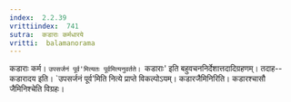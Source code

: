 ```yaml
---
index:  2.2.39
vrittiindex:  741
sutra:  कडाराः कर्मधारये
vritti:  balamanorama 
---
```


कडाराः कर्म। `उपसर्जनं पूर्व'मित्यतः पूर्वमित्यनुवर्तते। `कडाराः' इति बहुवचननिर्देशात्तदादिग्रहणम्। तदाह--कडारादय इति। `उपसर्जनं पूर्व'मिति नित्ये प्राप्ते विकल्पोऽयम्। कडारजैमिनिरिति। कडारश्चासौ जैमिनिश्चेति विग्रहः। 

